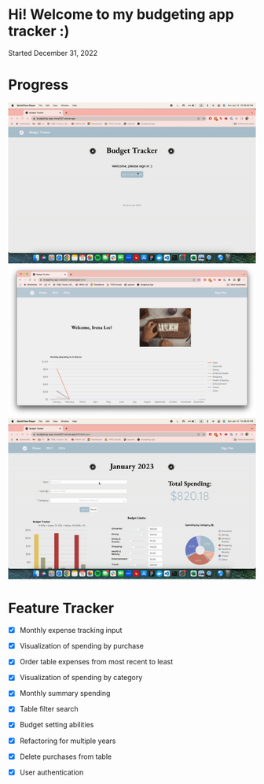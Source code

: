 # Hi! Welcome to my budgeting app tracker :)

Started December 31, 2022

# Progress
![Sign-In](signin.gif)
![Home](Home.png)
![Input](iteminput.gif)

# Feature Tracker
- [x] Monthly expense tracking input
- [x] Visualization of spending by purchase
- [x] Order table expenses from most recent to least
- [x] Visualization of spending by category
- [x] Monthly summary spending
- [x] Table filter search
- [x] Budget setting abilities
- [x] Refactoring for multiple years
- [x] Delete purchases from table
- [x] User authentication

